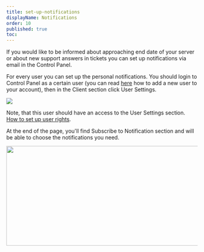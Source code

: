```yaml
---
title: set-up-notifications
displayName: Notifications
order: 10
published: true
toc:
---
```

If you would like to be informed about approaching end date of your server or about new support answers in tickets you can set up notifications via email in the Control Panel.

For every user you can set up the personal notifications. You should login to Control Panel as a certain user (you can read [here](https://support.gcore.lu/hc/en-us/articles/115003753805-How-to-add-a-new-user-to-the-account-) how to add a new user to your account), then in the Client section click User Settings.

<img src="https://support.gcore.com/hc/article_attachments/115010919829/mceclip0.png">

Note, that this user should have an access to the User Settings section. [How to set up user rights](https://support.gcore.lu/hc/en-us/articles/115003753845-How-to-set-user-rights-).

At the end of the page, you'll find Subscribe to Notification section and will be able to choose the notifications you need.

<img src="https://support.gcore.com/hc/article_attachments/115010919909/mceclip1.png" width="614" height="262">